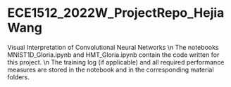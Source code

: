 # ECE1512_2022W_ProjectRepo_HejiaWang
Visual Interpretation of Convolutional Neural Networks
\n
The notebooks MNIST1D_Gloria.ipynb and HMT_Gloria.ipynb contain the code written for this project. \n
The training log (if applicable) and all required performance measures are stored in the notebook and in the corresponding material folders.

